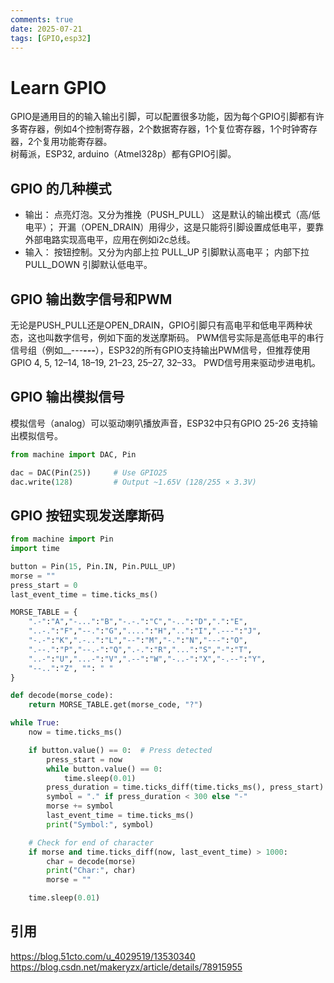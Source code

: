 ```yaml
---
comments: true
date: 2025-07-21
tags: [GPIO,esp32]
---
```


# Learn GPIO
GPIO是通用目的的输入输出引脚，可以配置很多功能，因为每个GPIO引脚都有许多寄存器，例如4个控制寄存器，2个数据寄存器，1个复位寄存器，1个时钟寄存器，2个复用功能寄存器。  
树莓派，ESP32, arduino（Atmel328p）都有GPIO引脚。

## GPIO 的几种模式

* 输出： 点亮灯泡。又分为推挽（PUSH_PULL） 这是默认的输出模式（高/低电平）； 开漏（OPEN_DRAIN）用得少，这是只能将引脚设置成低电平，要靠外部电路实现高电平，应用在例如i2c总线。
* 输入： 按钮控制。又分为内部上拉 PULL_UP 引脚默认高电平； 内部下拉 PULL_DOWN 引脚默认低电平。

## GPIO 输出数字信号和PWM
无论是PUSH_PULL还是OPEN_DRAIN，GPIO引脚只有高电平和低电平两种状态，这也叫数字信号，例如下面的发送摩斯码。 PWM信号实际是高低电平的串行信号组（例如__---___---___），ESP32的所有GPIO支持输出PWM信号，但推荐使用 GPIO 4, 5, 12–14, 18–19, 21–23, 25–27, 32–33。 PWD信号用来驱动步进电机。

## GPIO 输出模拟信号
模拟信号（analog）可以驱动喇叭播放声音，ESP32中只有GPIO 25-26 支持输出模拟信号。
```py
from machine import DAC, Pin

dac = DAC(Pin(25))     # Use GPIO25
dac.write(128)         # Output ~1.65V (128/255 × 3.3V)
```

## GPIO 按钮实现发送摩斯码

```py
from machine import Pin
import time

button = Pin(15, Pin.IN, Pin.PULL_UP)
morse = ""
press_start = 0
last_event_time = time.ticks_ms()

MORSE_TABLE = {
    ".-":"A","-...":"B","-.-.":"C","-..":"D",".":"E",
    "..-.":"F","--.":"G","....":"H","..":"I",".---":"J",
    "-.-":"K",".-..":"L","--":"M","-.":"N","---":"O",
    ".--.":"P","--.-":"Q",".-.":"R","...":"S","-":"T",
    "..-":"U","...-":"V",".--":"W","-..-":"X","-.--":"Y",
    "--..":"Z", "": " "
}

def decode(morse_code):
    return MORSE_TABLE.get(morse_code, "?")

while True:
    now = time.ticks_ms()

    if button.value() == 0:  # Press detected
        press_start = now
        while button.value() == 0:
            time.sleep(0.01)
        press_duration = time.ticks_diff(time.ticks_ms(), press_start)
        symbol = "." if press_duration < 300 else "-"
        morse += symbol
        last_event_time = time.ticks_ms()
        print("Symbol:", symbol)

    # Check for end of character
    if morse and time.ticks_diff(now, last_event_time) > 1000:
        char = decode(morse)
        print("Char:", char)
        morse = ""

    time.sleep(0.01)

```

## 引用
https://blog.51cto.com/u_4029519/13530340
https://blog.csdn.net/makeryzx/article/details/78915955